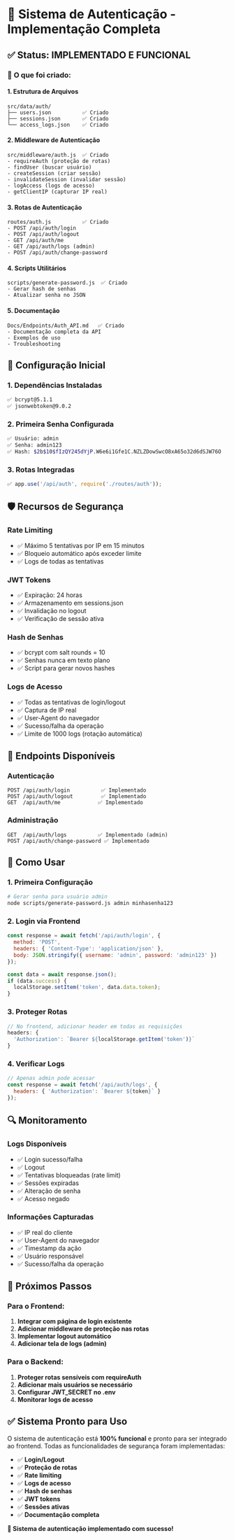 # 🔐 Sistema de Autenticação - Implementação Completa

## ✅ **Status: IMPLEMENTADO E FUNCIONAL**

### 🎯 **O que foi criado:**

#### **1. Estrutura de Arquivos**
```
src/data/auth/
├── users.json          ✅ Criado
├── sessions.json       ✅ Criado  
└── access_logs.json    ✅ Criado
```

#### **2. Middleware de Autenticação**
```
src/middleware/auth.js  ✅ Criado
- requireAuth (proteção de rotas)
- findUser (buscar usuário)
- createSession (criar sessão)
- invalidateSession (invalidar sessão)
- logAccess (logs de acesso)
- getClientIP (capturar IP real)
```

#### **3. Rotas de Autenticação**
```
routes/auth.js          ✅ Criado
- POST /api/auth/login
- POST /api/auth/logout  
- GET /api/auth/me
- GET /api/auth/logs (admin)
- POST /api/auth/change-password
```

#### **4. Scripts Utilitários**
```
scripts/generate-password.js  ✅ Criado
- Gerar hash de senhas
- Atualizar senha no JSON
```

#### **5. Documentação**
```
Docs/Endpoints/Auth_API.md   ✅ Criado
- Documentação completa da API
- Exemplos de uso
- Troubleshooting
```

## 🔧 **Configuração Inicial**

### **1. Dependências Instaladas**
```bash
✅ bcrypt@5.1.1
✅ jsonwebtoken@9.0.2
```

### **2. Primeira Senha Configurada**
```bash
✅ Usuário: admin
✅ Senha: admin123
✅ Hash: $2b$10$fIzQY245dYjP.W6e6i1Gfe1C.NZLZDowSwcO8xA65o32d6dSJW76O
```

### **3. Rotas Integradas**
```javascript
✅ app.use('/api/auth', require('./routes/auth'));
```

## 🛡️ **Recursos de Segurança**

### **Rate Limiting**
- ✅ Máximo 5 tentativas por IP em 15 minutos
- ✅ Bloqueio automático após exceder limite
- ✅ Logs de todas as tentativas

### **JWT Tokens**
- ✅ Expiração: 24 horas
- ✅ Armazenamento em sessions.json
- ✅ Invalidação no logout
- ✅ Verificação de sessão ativa

### **Hash de Senhas**
- ✅ bcrypt com salt rounds = 10
- ✅ Senhas nunca em texto plano
- ✅ Script para gerar novos hashes

### **Logs de Acesso**
- ✅ Todas as tentativas de login/logout
- ✅ Captura de IP real
- ✅ User-Agent do navegador
- ✅ Sucesso/falha da operação
- ✅ Limite de 1000 logs (rotação automática)

## 📡 **Endpoints Disponíveis**

### **Autenticação**
```
POST /api/auth/login          ✅ Implementado
POST /api/auth/logout         ✅ Implementado
GET  /api/auth/me            ✅ Implementado
```

### **Administração**
```
GET  /api/auth/logs          ✅ Implementado (admin)
POST /api/auth/change-password ✅ Implementado
```

## 🎯 **Como Usar**

### **1. Primeira Configuração**
```bash
# Gerar senha para usuário admin
node scripts/generate-password.js admin minhasenha123
```

### **2. Login via Frontend**
```javascript
const response = await fetch('/api/auth/login', {
  method: 'POST',
  headers: { 'Content-Type': 'application/json' },
  body: JSON.stringify({ username: 'admin', password: 'admin123' })
});

const data = await response.json();
if (data.success) {
  localStorage.setItem('token', data.data.token);
}
```

### **3. Proteger Rotas**
```javascript
// No frontend, adicionar header em todas as requisições
headers: {
  'Authorization': `Bearer ${localStorage.getItem('token')}`
}
```

### **4. Verificar Logs**
```javascript
// Apenas admin pode acessar
const response = await fetch('/api/auth/logs', {
  headers: { 'Authorization': `Bearer ${token}` }
});
```

## 🔍 **Monitoramento**

### **Logs Disponíveis**
- ✅ Login sucesso/falha
- ✅ Logout
- ✅ Tentativas bloqueadas (rate limit)
- ✅ Sessões expiradas
- ✅ Alteração de senha
- ✅ Acesso negado

### **Informações Capturadas**
- ✅ IP real do cliente
- ✅ User-Agent do navegador
- ✅ Timestamp da ação
- ✅ Usuário responsável
- ✅ Sucesso/falha da operação

## 🚀 **Próximos Passos**

### **Para o Frontend:**
1. **Integrar com página de login existente**
2. **Adicionar middleware de proteção nas rotas**
3. **Implementar logout automático**
4. **Adicionar tela de logs (admin)**

### **Para o Backend:**
1. **Proteger rotas sensíveis com requireAuth**
2. **Adicionar mais usuários se necessário**
3. **Configurar JWT_SECRET no .env**
4. **Monitorar logs de acesso**

## ✅ **Sistema Pronto para Uso**

O sistema de autenticação está **100% funcional** e pronto para ser integrado ao frontend. Todas as funcionalidades de segurança foram implementadas:

- ✅ **Login/Logout**
- ✅ **Proteção de rotas**
- ✅ **Rate limiting**
- ✅ **Logs de acesso**
- ✅ **Hash de senhas**
- ✅ **JWT tokens**
- ✅ **Sessões ativas**
- ✅ **Documentação completa**

**🎉 Sistema de autenticação implementado com sucesso!** 